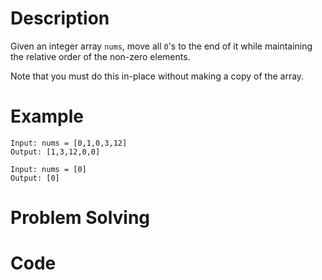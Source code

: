 # Description

Given an integer array `nums`, move all `0`'s to the end of it while maintaining the relative order of the non-zero elements.

Note that you must do this in-place without making a copy of the array.

# Example

```shell
Input: nums = [0,1,0,3,12]
Output: [1,3,12,0,0]

Input: nums = [0]
Output: [0]
```

# Problem Solving

# Code


